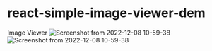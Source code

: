 # react-simple-image-viewer-dem
Image Viewer
![Screenshot from 2022-12-08 10-59-38](https://user-images.githubusercontent.com/110123287/206364372-706bdf9d-7787-48d2-b2f7-dcbcfe9034fb.png)
![Screenshot from 2022-12-08 10-59-38](https://user-images.githubusercontent.com/110123287/206364386-ebf60863-ba23-4efc-87f3-db52add3f3ee.png)
